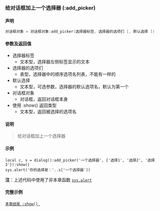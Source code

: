 ### 给对话框加上一个选择器 \(**:add\_picker**\)


#### 声明
```lua
对话框对象 = 对话框对象:add_picker(选择器标签, 选择器的选项们 [, 默认选择 ])
```

#### 参数及返回值
- 选择器标签
    - 文本型，选择器左侧标签显示的文本
- 选择器的选项们
    - 表型，选择器中的顺序选项名列表，不能有一样的
- 默认选择
    - 文本型，可选参数，选择器的默认选项名，默认为第一个
- 对话框对象
    - 对话框，返回对话框本身
- 使用 :show\(\) 返回类型
    - 文本型，返回被选择的选项名


#### 说明
> 给对话框加上一个选择器  


#### 示例  
```
local c, s = dialog():add_picker('一个选择器', {'选择1', '选择2', '选择3'}):show()
sys.alert('你的选择是：'..s['一个选择器'])
```
**注**：上述代码中使用了非本章函数 [`sys.alert`](/Handbook/sys/sys.alert.md)  


#### 完整示例
[`本章结尾 :show() `](/Handbook/dialog/_show.md)  

